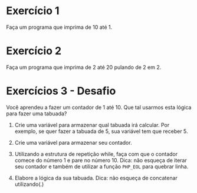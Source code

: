# Exercício 1
Faça um programa que imprima de 10 até 1.

# Exercício 2

Faça um programa que imprima de 2 até 20 pulando de 2 em 2.
   
# Exercícios 3 - Desafio

Você aprendeu a fazer um contador de 1 até 10. Que tal usarmos esta lógica para fazer uma tabuada?

1. Crie uma variável para armazenar qual tabuada irá calcular. Por exemplo, se quer fazer a tabuada de 5, sua variável tem que receber 5.
2. Crie uma variável para armazenar seu contador.

3. Utilizando a estrutura de repetição while, faça com que o contador comece do número 1 e pare no número 10. Dica: não esqueça de iterar seu contador e também de utilizar a função `PHP_EOL` para quebrar linha.
   
4. Elabore a lógica da sua tabuada. Dica: não esqueça de concatenar utilizando(.)



